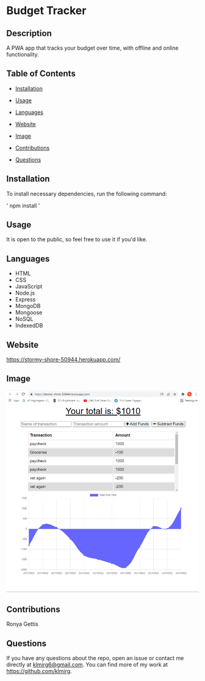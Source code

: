 # Budget Tracker

## Description

A PWA app that tracks your budget over time, with offline and online functionality.

## Table of Contents

* [Installation](#installation)

* [Usage](#usage)
 
* [Languages](#languages)

* [Website](#website)

* [Image](#image)

* [Contributions](#contributions)

* [Questions](#questions)

 ## Installation

 To install necessary dependencies, run the following command:
  
 ' npm install '
 
 ## Usage

It is open to the public, so feel free to use it if you'd like.

 ## Languages
 * HTML
 * CSS
 * JavaScript
 * Node.js
 * Express
 * MongoDB
 * Mongoose
 * NoSQL
 * IndexedDB
 
 ## Website
 
https://stormy-shore-50944.herokuapp.com/
 
 ## Image
![](/public/assets/images/BudgetTrackerScreenshot.png)

 ## Contributions

 Ronya Gettis

 ## Questions

 If you have any questions about the repo, open an issue or contact me directly at klmirg6@gmail.com. You can find more of my work at https://github.com/klmirg.
